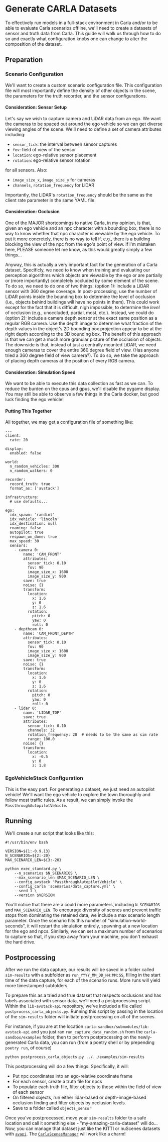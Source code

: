 # Generate CARLA Datasets

To effectively run models in a full-stack environment in Carla and/or to be able to evaluate Carla scenarios offline, we'll need to create a datasets of sensor and truth data from Carla. This guide will walk us through how to do so and exactly what configuration knobs one can change to alter the composition of the dataset.


## Preparation

### Scenario Configuration

We'll want to create a custom scenario configuration file. This configuration file will most importantly define the density of other objects in the scene, the parameters for the truth recorder, and the sensor configurations.

#### Consideration: Sensor Setup

Let's say we wish to capture camera and LiDAR data from an ego. We want the cameras to be spaced out around the ego vehicle so we can get diverse viewing angles of the scene. We'll need to define a set of camera attributes including:
- `sensor_tick`: the interval between sensor captures
- `fov`: field of view of the sensor
- `location`: ego-relative sensor placement
- `rotation`: ego-relative sensor rotation

for all sensors. Also:
- `image_size_x`, `image_size_y` for cameras
- `channels`, `rotation_frequency` for LiDAR

Importantly, the LiDAR's `rotation_frequency` should be the same as the client rate parameter in the same YAML file.

#### Consideration: Occlusion

One of the MAJOR shortcomings to native Carla, in my opinion, is that, given an ego vehicle and an npc character with a bounding box, there is no way to know whether that npc character is viewable by the ego vehicle. To put it more concretely, there is no way to tell if, e.g., there is a building blocking the view of the npc from the ego's point of view. If I'm mistaken here, PLEASE someone let me know, as this would greatly simply a few things...

Anyway, this is actually a very important fact for the generation of a Carla dataset. Specificly, we need to know when training and evaluating our perception algorithms which objects are viewable by the ego or are partially or (more importantly) completely occluded by some element of the scene. To do so, we need to do one of two things: (option 1): include a LiDAR sensor with 360 degree coverage. In post-processing, use the number of LiDAR points inside the bounding box to determine the level of occlusion (i.e., objects behind buildings will have no points in them). This could work except for the fact that it is difficult, nigh impossible, to determine the *level* of occlusion (e.g., unoccluded, partial, most, etc.). Instead, we could do (option 2): include a camera depth sensor at the exact same position as a regular RGB camera. Use the depth image to determine what fraction of the depth values in the object's 2D bounding box projection appear to be at the right depth according to the 3D bounding box. The benefit of this approach is that we can get a much more granular picture of the occlusion of objects. The downside is that, instead of just a centrally mounted LiDAR, we need enough cameras to cover the entire 360 degree field of view. (Has anyone tried a 360 degree field of view camera?). To do so, we take the approach of placing depth cameras at the position of every RGB camera.

#### Consideration: Simulation Speed

We want to be able to execute this data collection as fast as we can. To reduce the burden on the cpus and gpus, we'll disable the pygame display. You may still be able to observe a few things in the Carla docker, but good luck finding the ego vehicle!

#### Putting This Together

All together, we may get a configuration file of something like:

```
---
client:
  rate: 20

display:
  enabled: false

world:
  n_random_vehicles: 300
  n_random_walkers: 0

recorder:
  record_truth: true
  format_as: ['avstack']

infrastructure:
  # use defaults...

ego:
  idx_spawn: 'randint'
  idx_vehicle: 'lincoln'
  idx_destination: null
  roaming: false
  autopilot: true
  respawn_on_done: true
  max_speed: 30
  sensors:
    - camera 0:
        name: 'CAM_FRONT'
        attributes:
          sensor_tick: 0.10
          fov: 90
          image_size_x: 1600
          image_size_y: 900
        save: true
        noise: {}
        transform:
          location:
            x: 1.6
            y: 0
            z: 1.6
          rotation:
            pitch: 0
            yaw: 0
            roll: 0
    - depthcam 0:
        name: 'CAM_FRONT_DEPTH'
        attributes:
          sensor_tick: 0.10
          fov: 90
          image_size_x: 1600
          image_size_y: 900
        save: true
        noise: {}
        transform:
          location:
            x: 1.6
            y: 0
            z: 1.6
          rotation:
            pitch: 0
            yaw: 0
            roll: 0
    - lidar 0:
        name: 'LIDAR_TOP'
        save: true
        attributes:
          sensor_tick: 0.10
          channels: 32
          rotation_frequency: 20  # needs to be the same as sim rate
          range: 100.0
        noise: {}
        transform:
          location:
            x: -0.5
            y: 0
            z: 1.8
```

### EgoVehicleStack Configuration

This is the easy part. For generating a dataset, we just need an autopilot vehicle! We'll want the ego vehicle to explore the town thoroughly and follow most traffic rules. As a result, we can simply invoke the `PassthroughAutopilotVehicle`.

## Running

We'll create a run script that looks like this:
```
#!/usr/bin/env bash

VERSION=${1:-0.9.13}
N_SCENARIOS=${2:-20}
MAX_SCENARIO_LEN=${3:-20}

python exec_standard.py \
    --n_scenarios $N_SCENARIOS \
    --max_scenario_len $MAX_SCENARIO_LEN \
	--config_avstack 'PassthroughAutopilotVehicle' \
	--config_carla 'scenarios/data_capture.yml' \
	--seed 1 \
	--version $VERSION
```

You'll notice that there are a could more parameters, including `N_SCENARIOS` and `MAX_SCENARIO_LEN`. To encourage diversity of scenes and prevent traffic stops from dominating the retained data, we include a max scenario length parameter. Once the scenario hits this number of "simulation-world-seconds", it will restart the simulation entirely, spawning at a new location for the ego and npcs. Similarly, we can set a maximum number of scenarios to capture so that, if you step away from your machine, you don't exhaust the hard drive.


## Postprocessing

After we run the data capture, our results will be saved in a folder called `sim-results` with a subfolder as `run_YYYY_MM_DD_HH:MM:SS`, filling in the start time of the data capture, for each of the scenario runs. More runs will yield more timestamped subfolders. 

To prepare this as a tried and true dataset that respects occlusions and has labels associated with sensor data, we'll need a postprocessing script. Within the `lib-avstack-api` repository, we've included a file called `postprocess_carla_objects.py`. Running this script by passing in the location of the `sim-results` folder will initiate postprocessing on all of the scenes.

For instance, if you are at the location `carla-sandbox/submodules/lib-avstack-api` and you just ran `run_capture_data_random.sh` from the `carla-sandbox/examples` folder, then to perform postprocessing on the newly-generated Carla data, you can run (from a poetry shell or by prepending `poetry run`, of course)
```
python postprocess_carla_objects.py ../../examples/sim-results
```

This postprocessing will do a few things. Specifically, it will:
- Put npc coordinates into an ego-relative coordinate frame
- For each sensor, create a truth file for npcs
- To populate each truth file, filter objects to those within the field of view of each sensor
- On filtered objects, run either lidar-based or depth-image-based occlusion finding and filter objects by occlusion levels.
- Save to a folder called `objects_sensor`

Once you've postprocessed, move your `sim-results` folder to a safe location and call it something else - "my-amazing-carla-dataset" will do... Now, you can manage that dataset just like the KITTI or nuScenes datasets with [`avapi`][avstack-api]. The [`CarlaScenesManager`][carla-dataset] will work like a charm!

[avstack-api]: https://github.com/avstack-lab/lib-avstack-api
[carla-dataset]: https://github.com/avstack-lab/lib-avstack-api/blob/main/avapi/carla/dataset.py